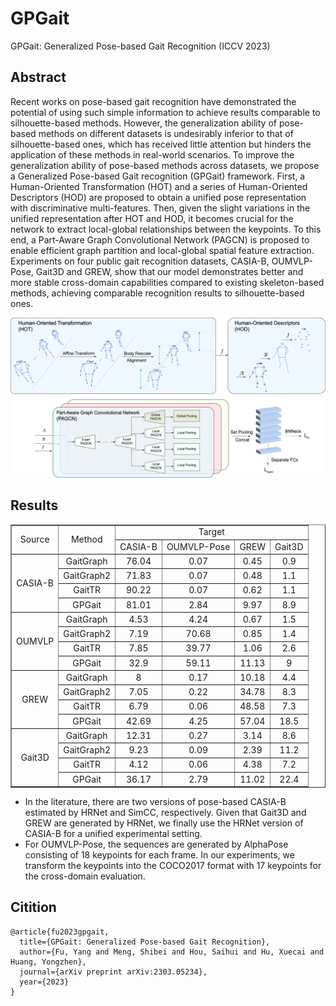# GPGait
GPGait: Generalized Pose-based Gait Recognition (ICCV 2023)

## Abstract
Recent works on pose-based gait recognition have demonstrated the potential of using such simple information to achieve results comparable to silhouette-based methods. However, the generalization ability of pose-based methods on different datasets is undesirably inferior to that of silhouette-based ones, which has received little attention but hinders the application of these methods in real-world scenarios. To improve the generalization ability of pose-based methods across datasets, we propose a Generalized Pose-based Gait recognition (GPGait) framework. First, a Human-Oriented Transformation (HOT) and a series of Human-Oriented Descriptors (HOD) are proposed to obtain a unified pose representation with discriminative multi-features. Then, given the slight variations in the unified representation after HOT and HOD, it becomes crucial for the network to extract local-global relationships between the keypoints. To this end, a Part-Aware Graph Convolutional Network (PAGCN) is proposed to enable efficient graph partition and local-global spatial feature extraction. Experiments on four public gait recognition datasets, CASIA-B, OUMVLP-Pose, Gait3D and GREW, show that our model demonstrates better and more stable cross-domain capabilities compared to existing skeleton-based methods, achieving comparable recognition results to silhouette-based ones. 
<div align="center"><img src="..\..\resources\gpgait_pipeline.png"  alt="logo" /></div>

## Results

<div style="text-align: center;">
<table border="1" style="margin: auto；" width='100%'>
    <tr>
        <td rowspan = "2">Source</td>
        <td rowspan = "2">Method</td>
        <td colspan = "4">Target</td>
    </tr>
    <tr>
        <td>CASIA-B</td>
        <td>OUMVLP-Pose</td>
        <td>GREW</td>
        <td>Gait3D</td>
    </tr>
    <tr>
        <td rowspan = "4">CASIA-B</td>
        <td>GaitGraph</td>
        <td>76.04</td>
        <td>0.07</td>
        <td>0.45</td>
        <td>0.9</td>
    </tr>
    <tr>
        <td>GaitGraph2</td>
        <td>71.83</td>
        <td>0.07</td>
        <td>0.48</td>
        <td>1.1</td>
    </tr>
    <tr>
        <td>GaitTR</td>
        <td>90.22</td>
        <td>0.07</td>
        <td>0.62</td>
        <td>1.1</td>
    </tr>
    <tr>
        <td>GPGait</td>
        <td>81.01</td>
        <td>2.84</td>
        <td>9.97</td>
        <td>8.9</td>
    </tr>
    <tr>
        <td rowspan = "4">OUMVLP</td>
        <td>GaitGraph</td>
        <td>4.53</td>
        <td>4.24</td>
        <td>0.67</td>
        <td>1.5</td>
    </tr>
    <tr>
        <td>GaitGraph2</td>
        <td>7.19</td>
        <td>70.68</td>
        <td>0.85</td>
        <td>1.4</td>
    </tr>
    <tr>
        <td>GaitTR</td>
        <td>7.85</td>
        <td>39.77</td>
        <td>1.06</td>
        <td>2.6</td>
    </tr>
    <tr>
        <td>GPGait</td>
        <td>32.9</td>
        <td>59.11</td>
        <td>11.13</td>
        <td>9</td>
    </tr>
    <tr>
        <td rowspan = "4">GREW</td>
        <td>GaitGraph</td>
        <td>8</td>
        <td>0.17</td>
        <td>10.18</td>
        <td>4.4</td>
    </tr>
    <tr>
        <td>GaitGraph2</td>
        <td>7.05</td>
        <td>0.22</td>
        <td>34.78</td>
        <td>8.3</td>
    </tr>
    <tr>
        <td>GaitTR</td>
        <td>6.79</td>
        <td>0.06</td>
        <td>48.58</td>
        <td>7.3</td>
    </tr>
    <tr>
        <td>GPGait</td>
        <td>42.69</td>
        <td>4.25</td>
        <td>57.04</td>
        <td>18.5</td>
    </tr>
    <tr>
        <td rowspan = "4">Gait3D</td>
        <td>GaitGraph</td>
        <td>12.31</td>
        <td>0.27</td>
        <td>3.14</td>
        <td>8.6</td>
    </tr>
    <tr>
        <td>GaitGraph2</td>
        <td>9.23</td>
        <td>0.09</td>
        <td>2.39</td>
        <td>11.2</td>
    </tr>
    <tr>
        <td>GaitTR</td>
        <td>4.12</td>
        <td>0.06</td>
        <td>4.38</td>
        <td>7.2</td>
    </tr>
    <tr>
        <td>GPGait</td>
        <td>36.17</td>
        <td>2.79</td>
        <td>11.02</td>
        <td>22.4</td>
    </tr>
</table>
</div>

* In the literature, there are two versions of pose-based CASIA-B estimated by HRNet and SimCC, respectively. Given that Gait3D and GREW are generated by HRNet, we finally use the HRNet version of CASIA-B for a unified experimental setting.
* For OUMVLP-Pose, the sequences are generated by AlphaPose consisting of 18 keypoints for each frame. In our experiments, we transform the keypoints into the COCO2017 format with 17 keypoints for the cross-domain evaluation.

## Citition
```
@article{fu2023gpgait,
  title={GPGait: Generalized Pose-based Gait Recognition},
  author={Fu, Yang and Meng, Shibei and Hou, Saihui and Hu, Xuecai and Huang, Yongzhen},
  journal={arXiv preprint arXiv:2303.05234},
  year={2023}
}
```
